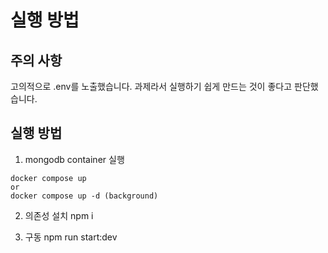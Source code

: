 # 실행 방법

## 주의 사항

고의적으로 .env를 노출했습니다. 과제라서 실행하기 쉽게 만드는 것이 좋다고 판단했습니다.

## 실행 방법

1.  mongodb container 실행

```
docker compose up
or
docker compose up -d (background)
```

2. 의존성 설치
   npm i

3. 구동
   npm run start:dev
